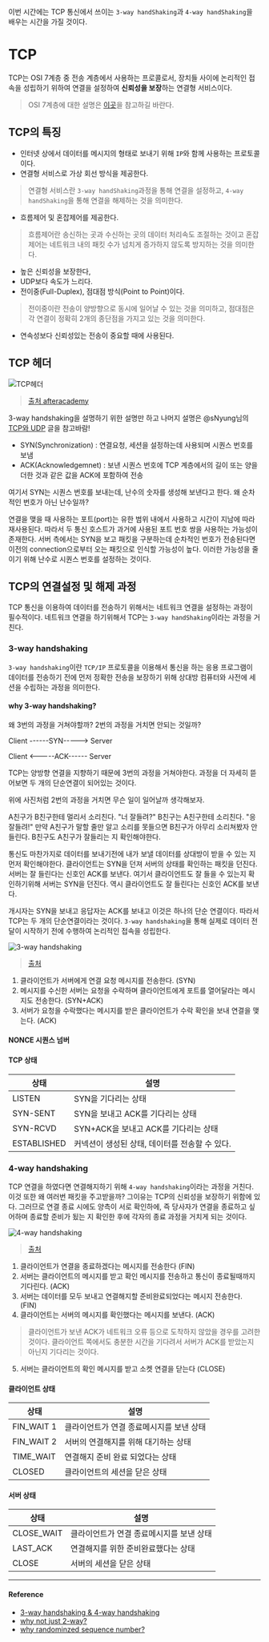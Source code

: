 이번 시간에는 TCP 통신에서 쓰이는 `3-way handShaking`과 `4-way handShaking`을 배우는 시간을 가질 것이다.

# TCP
TCP는 OSI 7계층 중 전송 계층에서 사용하는 프로콜로서, 장치들 사이에 논리적인 접속을 성립하기 위하여 연결을 설정하여 **신뢰성을 보장**하는 연결형 서비스이다.
> OSI 7계층에 대한 설명은 [이곳](https://github.com/im-d-team/Dev-Docs/blob/master/Network/OSI7%20Layer.md)을 참고하길 바란다.

## TCP의 특징
- 인터넷 상에서 데이터를 메시지의 형태로 보내기 위해 `IP`와 함께 사용하는 프로토콜이다.
- 연결형 서비스로 가상 회선 방식을 제공한다.
> 연결형 서비스란 `3-way handShaking`과정을 통해 연결을 설정하고, `4-way handShaking`을 통해 연결을 해제하는 것을 의미한다.
- 흐름제어 및 혼잡제어를 제공한다.
> 흐름제어란 송신하는 곳과 수신하는 곳의 데이터 처리속도 조절하는 것이고 혼잡제어는 네트워크 내의 패킷 수가 넘치게 증가하지 않도록 방지하는 것을 의미한다. 
- 높은 신뢰성을 보장한다,
- UDP보다 속도가 느리다.
- 전이중(Full-Duplex), 점대점 방식(Point to Point)이다.
> 전이중이란 전송이 양방향으로 동시에 일어날 수 있는 것을 의미하고, 점대점은 각 연결이 정확히 2개의 종단점을 가지고 있는 것을 의미한다.
- 연속성보다 신뢰성있는 전송이 중요할 때에 사용된다.

## TCP 헤더
![TCP헤더](https://user-images.githubusercontent.com/43868540/103455518-2a19c400-4d31-11eb-8f3f-a0e4090402bf.jpg)
> [출처 afteracademy](https://afteracademy.com/blog/what-is-a-tcp-3-way-handshake-process)

3-way handshaking을 설명하기 위한 설명만 하고 나머지 설명은 @sNyung님의 [TCP와 UDP](https://github.com/im-d-team/Dev-Docs/blob/master/Network/TCP%20%26%20UDP.md) 글을 참고바람!
-  SYN(Synchronization) : 연결요청, 세션을 설정하는데 사용되며 시퀀스 번호를 보냄
-  ACK(Acknowledgemnet) : 보낸 시퀀스 번호에 TCP 계층에서의 길이 또는 양을 더한 것과 같은 값을 ACK에 포함하여 전송

여기서 SYN는 시퀀스 번호를 보내는데, 난수의 숫자를 생성해 보낸다고 한다. 왜 순차적인 번호가 아닌 난수일까?

연결을 맺을 때 사용하는 포트(port)는 유한 범위 내에서 사용하고 시간이 지남에 따라 재사용된다. 따라서 두 통신 호스트가 과거에 사용된 포트 번호 쌍을 사용하는 가능성이 존재한다. 서버 측에서는 SYN을 보고 패킷을 구분하는데 순차적인 번호가 전송된다면 이전의 connection으로부터 오는 패킷으로 인식할 가능성이 높다. 이러한 가능성을 줄이기 위해 난수로 시퀀스 번호를 설정하는 것이다.

## TCP의 연결설정 및 해제 과정
TCP 통신을 이용하여 데이터를 전송하기 위해서는 네트워크 연결을 설정하는 과정이 필수적이다. 네트워크 연결을 하기위해서 TCP는 `3-way handShaking`이라는 과정을 거친다.

### 3-way handshaking
`3-way handshaking`이란 `TCP/IP` 프로토콜을 이용해서 통신을 하는 응용 프로그램이 데이터를 전송하기 전에 먼저 정확한 전송을 보장하기 위해 상대방 컴퓨터와 사전에 세션을 수립하는 과정을 의미한다. 

#### why 3-way handshaking?
왜 3번의 과정을 거쳐야할까? 2번의 과정을 거치면 안되는 것일까?


Client ------SYN-----> Server

Client <-----ACK------ Server


TCP는 양방향 연결을 지향하기 때문에 3번의 과정을 거쳐야한다. 과정을 더 자세히 뜯어보면 두 개의 단순연결이 되어있는 것이다. 

위에 사진처럼 2번의 과정을 거치면 무슨 일이 일어날까 생각해보자.

A친구가 B친구한테 멀리서 소리친다. "너 잘들려?"
B친구는 A친구한테 소리친다. "응 잘들려!"
만약 A친구가 말할 줄만 알고 소리를 못들으면 B친구가 아무리 소리쳐봤자 안들린다. B친구도 A친구가 잘들리는 지 확인해야한다. 

통신도 마찬가지로 데이터를 보내기전에 내가 보낼 데이터를 상대방이 받을 수 있는 지 먼저 확인해야한다.
클라이언트는 SYN을 던져 서버의 상태를 확인하는 패킷을 던진다. 서버는 잘 들린다는 신호인 ACK를 보낸다.
여기서 클라이언트도 잘 들을 수 있는지 확인하기위해 서버는 SYN을 던진다. 역시 클라이언트도 잘 들린다는 신호인 ACK를 보낸다. 

개시자는 SYN을 보내고 응답자는 ACK를 보내고 이것은 하나의 단순 연결이다. 따라서 TCP는 두 개의 단순연결이라는 것이다.
`3-way handshaking`을 통해 실제로 데이터 전달이 시작하기 전에 수행하여 논리적인 접속을 성립한다.

![3-way handshaking](https://user-images.githubusercontent.com/43868540/103454194-e456fe80-4d24-11eb-8430-4965883dec62.png)

> [출처](https://hongpossible.tistory.com/entry/TCP-UDP-34-Way-HandShaking)

1. 클라이언트가 서버에게 연결 요청 메시지를 전송한다. (SYN)
2. 메시지를 수신한 서버는 요청을 수락하며 클라이언트에게 포트를 열어달라는 메시지도 전송한다. (SYN+ACK)
3. 서버가 요청을 수락했다는 메시지를 받은 클라이언트가 수락 확인을 보내 연결을 맺는다. (ACK)


#### NONCE 시퀀스 넘버

#### TCP 상태
|상태|설명|
|------|---|
|LISTEN|SYN을 기다리는 상태|
|SYN-SENT|SYN을 보내고 ACK를 기다리는 상태|
|SYN-RCVD|SYN+ACK을 보내고 ACK를 기다리는 상태|
|ESTABLISHED|커넥션이 생성된 상태, 데이터를 전송할 수 있다.|

### 4-way handshaking
TCP 연결을 하였다면 연결해지하기 위해 `4-way handshaking`이라는 과정을 거친다.
이것 또한 왜 여러번 패킷을 주고받을까? 그이유는 TCP의 신뢰성을 보장하기 위함에 있다.
그러므로 연결 종료 시에도 양측이 서로 확인하에, 즉 당사자가 연결을 종료하고 싶어하며 종료할 준비가 됬는 지 확인한 후에 각자의 종료 과정을 거치게 되는 것이다.

![4-way handshaking](https://user-images.githubusercontent.com/43868540/103454298-f84f3000-4d25-11eb-8e39-6771a1cecd1a.png)

> [출처](https://hongpossible.tistory.com/entry/TCP-UDP-34-Way-HandShaking)

1. 클라이언트가 연결을 종료하겠다는 메시지를 전송한다 (FIN)
2. 서버는 클라이언트의 메시지를 받고 확인 메시지를 전송하고 통신이 종료될때까지 기다린다. (ACK)
3. 서버는 데이터를 모두 보내고 연결해지할 준비완료되었다는 메시지 전송한다. (FIN)
4. 클라이언트는 서버의 메시지를 확인했다는 메시지를 보낸다. (ACK)
> 클라이언트가 보낸 ACK가 네트워크 오류 등으로 도착하지 않았을 경우를 고려한 것이다. 클라이언트 쪽에서도 충분한 시간을 기다려서 서버가 ACK를 받았는지 아닌지 기다리는 것이다.
5. 서버는 클라이언트의 확인 메시지를 받고 소켓 연결을 닫는다 (CLOSE)

#### 클라이언트 상태
|상태|설명|
|------|---|
|FIN_WAIT 1|클라이언트가 연결 종료메시지를 보낸 상태|
|FIN_WAIT 2|서버의 연결해지를 위해 대기하는 상태|
|TIME_WAIT|연결해지 준비 완료 되었다는 상태|
|CLOSED|클라이언트의 세션을 닫은 상태|

#### 서버 상태
|상태|설명|
|------|---|
|CLOSE_WAIT|클라이언트가 연결 종료메시지를 보낸 상태|
|LAST_ACK|연결해지를 위한 준비완료했다는 상태|
|CLOSE|서버의 세션을 닫은 상태|

----
#### Reference
- [3-way handshaking & 4-way handshaking](https://k39335.tistory.com/21?category=653558)
- [why not just 2-way?](https://networkengineering.stackexchange.com/questions/24068/why-do-we-need-a-3-way-handshake-why-not-just-2-way)
- [why randominzed sequence number?](https://asfirstalways.tistory.com/356)
